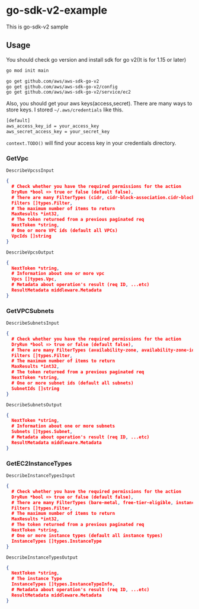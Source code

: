 # go-sdk-v2-example
This is go-sdk-v2 sample

## Usage
You should check go version and install sdk for go v2(It is for 1.15 or later)
```bash
go mod init main

go get github.com/aws/aws-sdk-go-v2
go get github.com/aws/aws-sdk-go-v2/config
go get github.com/aws/aws-sdk-go-v2/service/ec2
```
Also, you should get your aws keys(access,secret). There are many ways to store keys. I stored `~/.aws/credentials` like this.
```bash
[default]
aws_access_key_id = your_access_key
aws_secret_access_key = your_secret_key
```
`context.TODO()` will find your access key in your credentials directory.

### GetVpc
`DescribeVpcssInput`
```json
{
  # Check whether you have the required permissions for the action
  DryRun *bool => true or false (default false),
  # There are many FilterTypes (cidr, cidr-block-association.cidr-block, state, owner-id, is-default, vpc-id, ...etc)
  Filters []types.Filter,
  # The maximum number of items to return
  MaxResults *int32,
  # The token returned from a previous paginated req
  NextToken *string,
  # One or more VPC ids (default all VPCs)
  VpcIds []string
}
```
`DescribeVpcsOutput`
```json
{
  NextToken *string,
  # Information about one or more vpc
  Vpcs []types.Vpc,
  # Metadata about operation's result (req ID, ...etc)
  ResultMetadata middleware.Metadata
}
```


### GetVPCSubnets
`DescribeSubnetsInput`
```json
{
  # Check whether you have the required permissions for the action
  DryRun *bool => true or false (default false),
  # There are many FilterTypes (availability-zone, availability-zone-id, available-ip-address-count,cidr-block,subnet-arn,subnet-id,state, ...etc)
  Filters []types.Filter,
  # The maximum number of items to return
  MaxResults *int32,
  # The token returned from a previous paginated req
  NextToken *string,
  # One or more subnet ids (default all subnets)
  SubnetIds []string
}
```
`DescribeSubnetsOutput`
```json
{
  NextToken *string,
  # Information about one or more subnets
  Subnets []types.Subnet,
  # Metadata about operation's result (req ID, ...etc)
  ResultMetadata middleware.Metadata
}
```

### GetEC2InstanceTypes
`DescribeInstanceTypesInput`
```json
{
  # Check whether you have the required permissions for the action
  DryRun *bool => true or false (default false),
  # There are many FilterTypes (bare-metal, free-tier-eligible, instance-type(using '*'), ebs-info.*, instance-storage-info.*, network-info.* ...etc)
  Filters []types.Filter,
  # The maximum number of items to return
  MaxResults *int32,
  # The token returned from a previous paginated req
  NextToken *string,
  # One or more instance types (default all instance types)
  InstanceTypes []types.InstanceType
}
```
`DescribeInstanceTypesOutput`
```json
{
  NextToken *string,
  # The instance Type
  InstanceTypes []types.InstanceTypeInfo,
  # Metadata about operation's result (req ID, ...etc)
  ResultMetadata middleware.Metadata
}
```
